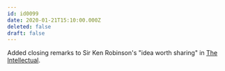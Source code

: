 ```yaml
---
id: id0099
date: 2020-01-21T15:10:00.000Z
deleted: false
draft: false
---
```


Added closing remarks to Sir Ken Robinson's "idea worth sharing" in [The Intellectual][1].

[1]: the-intellectual.html